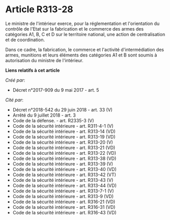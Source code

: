 # Article R313-28

Le ministre de l'intérieur exerce, pour la réglementation et l'orientation du contrôle de l'Etat sur la fabrication et le
commerce des armes des catégories A1, B, C et D sur le territoire national, une action de centralisation et de coordination.

Dans ce cadre, la fabrication, le commerce et l'activité d'intermédiation des armes, munitions et leurs éléments des
catégories A1 et B sont soumis à autorisation du ministre de l'intérieur.

**Liens relatifs à cet article**

_Créé par_:

  - Décret n°2017-909 du 9 mai 2017 - art. 5

_Cité par_:

  - Décret n°2018-542 du 29 juin 2018 - art. 33 (V)
  - Arrêté du 9 juillet 2018 - art. 3
  - Code de la défense. - art. R2335-3 (V)
  - Code de la sécurité intérieure - art. R311-4-1 (V)
  - Code de la sécurité intérieure - art. R313-14 (VD)
  - Code de la sécurité intérieure - art. R313-19 (VD)
  - Code de la sécurité intérieure - art. R313-20 (V)
  - Code de la sécurité intérieure - art. R313-21 (VD)
  - Code de la sécurité intérieure - art. R313-22 (VD)
  - Code de la sécurité intérieure - art. R313-38 (VD)
  - Code de la sécurité intérieure - art. R313-39 (V)
  - Code de la sécurité intérieure - art. R313-40 (VD)
  - Code de la sécurité intérieure - art. R313-42 (VT)
  - Code de la sécurité intérieure - art. R313-43 (V)
  - Code de la sécurité intérieure - art. R313-44 (VD)
  - Code de la sécurité intérieure - art. R313-7-1 (V)
  - Code de la sécurité intérieure - art. R313-9 (VD)
  - Code de la sécurité intérieure - art. R316-21 (VD)
  - Code de la sécurité intérieure - art. R316-31 (VD)
  - Code de la sécurité intérieure - art. R316-43 (VD)
